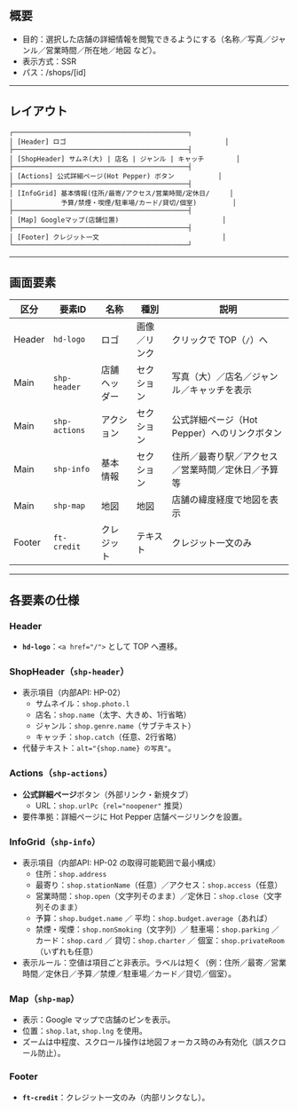 ## 概要
- 目的：選択した店舗の詳細情報を閲覧できるようにする（名称／写真／ジャンル／営業時間／所在地／地図 など）。
- 表示方式：SSR
- パス：/shops/[id]

---
## レイアウト
```
┌────────────────────────────────────────────┐
│ [Header] ロゴ                                        │
├────────────────────────────────────────────┤
│ [ShopHeader] サムネ(大) | 店名 | ジャンル | キャッチ        │
├────────────────────────────────────────────┤
│ [Actions] 公式詳細ページ(Hot Pepper) ボタン           │
├────────────────────────────────────────────┤
│ [InfoGrid] 基本情報(住所/最寄/アクセス/営業時間/定休日/     │
│            予算/禁煙・喫煙/駐車場/カード/貸切/個室)         │
├────────────────────────────────────────────┤
│ [Map] Googleマップ(店舗位置)                          │
├────────────────────────────────────────────┤
│ [Footer] クレジット一文                               │
└────────────────────────────────────────────┘
```

---
## 画面要素
|区分|要素ID|名称|種別|説明|
|---|---|---|---|---|
|Header|`hd-logo`|ロゴ|画像／リンク|クリックで TOP（`/`）へ|
|Main|`shp-header`|店舗ヘッダー|セクション|写真（大）／店名／ジャンル／キャッチを表示|
|Main|`shp-actions`|アクション|セクション|公式詳細ページ（Hot Pepper）へのリンクボタン|
|Main|`shp-info`|基本情報|セクション|住所／最寄り駅／アクセス／営業時間／定休日／予算 等|
|Main|`shp-map`|地図|地図|店舗の緯度経度で地図を表示|
|Footer|`ft-credit`|クレジット|テキスト|クレジット一文のみ

---
## 各要素の仕様
### Header
- **`hd-logo`**：`<a href="/">` として TOP へ遷移。
### ShopHeader（`shp-header`）
- 表示項目（内部API: HP-02）
    - サムネイル：`shop.photo.l`
    - 店名：`shop.name`（太字、大きめ、1行省略）
    - ジャンル：`shop.genre.name`（サブテキスト）
    - キャッチ：`shop.catch`（任意、2行省略）
- 代替テキスト：`alt="{shop.name} の写真"`。
### Actions（`shp-actions`）
- **公式詳細ページ**ボタン（外部リンク・新規タブ）
    - URL：`shop.urlPc`（`rel="noopener"` 推奨）
- 要件準拠：詳細ページに Hot Pepper 店舗ページリンクを設置。
### InfoGrid（`shp-info`）
- 表示項目（内部API: HP-02 の取得可能範囲で最小構成）
    - 住所：`shop.address`
    - 最寄り：`shop.stationName`（任意）／アクセス：`shop.access`（任意）
    - 営業時間：`shop.open`（文字列そのまま）／定休日：`shop.close`（文字列そのまま）
    - 予算：`shop.budget.name` ／ 平均：`shop.budget.average`（あれば）
    - 禁煙・喫煙：`shop.nonSmoking`（文字列）／ 駐車場：`shop.parking` ／ カード：`shop.card` ／ 貸切：`shop.charter` ／ 個室：`shop.privateRoom`（いずれも任意）
- 表示ルール：空値は項目ごと非表示。ラベルは短く（例：住所／最寄／営業時間／定休日／予算／禁煙／駐車場／カード／貸切／個室）。
### Map（`shp-map`）
- 表示：Google マップで店舗のピンを表示。
- 位置：`shop.lat`, `shop.lng` を使用。
- ズームは中程度、スクロール操作は地図フォーカス時のみ有効化（誤スクロール防止）。
### Footer
- **`ft-credit`**：クレジット一文のみ（内部リンクなし）。